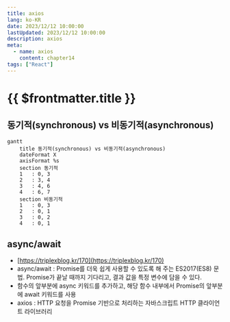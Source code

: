 ```yaml
---
title: axios
lang: ko-KR
date: 2023/12/12 10:00:00
lastUpdated: 2023/12/12 10:00:00
description: axios
meta:
  - name: axios
    content: chapter14
tags: ["React"]
---
```


# {{ $frontmatter.title }}

## 동기적(synchronous) vs 비동기적(asynchronous)

```mermaid
gantt
    title 동기적(synchronous) vs 비동기적(asynchronous)
    dateFormat X
    axisFormat %s
    section 동기적
    1   : 0, 3
    2   : 3, 4
    3   : 4, 6
    4   : 6, 7
    section 비동기적
    1   : 0, 3
    2   : 0, 1
    3   : 0, 2
    4   : 0, 1
```

## async/await

- [https://triplexblog.kr/170](https://triplexblog.kr/170)
- async/await : Promise를 더욱 쉽게 사용할 수 있도록 해 주는 ES2017(ES8) 문법. Promise가 끝날 때까지 기다리고, 결과 값을 특정 변수에 담을 수 있다.
- 함수의 앞부분에 async 키워드를 추가하고, 해당 함수 내부에서 Promise의 앞부분에 await 키워드를 사용
- axios : HTTP 요청을 Promise 기반으로 처리하는 자바스크립트 HTTP 클라이언트 라이브러리
